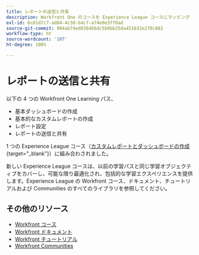 ```yaml
---
title: レポートの送信と共有
description: Workfront One のコースを Experience League コースにマッピング
exl-id: 6c61d7c7-ad84-4c30-b4c7-a74e0e3ff0ad
source-git-commit: 904ab74ed838466dc5b0bb25da451632e270c882
workflow-type: ht
source-wordcount: '107'
ht-degree: 100%

---
```


# レポートの送信と共有

以下の 4 つの Workfront One Learning パス、

* 基本ダッシュボードの作成
* 基本的なカスタムレポートの作成
* レポート設定
* レポートの送信と共有

1 つの Experience League コース（[カスタムレポートとダッシュボードの作成](https://experienceleague.adobe.com/?recommended=Workfront-U-1-2022.3.reporting){target="_blank"}）に組み合わされました。

新しい Experience League コースは、以前の学習パスと同じ学習オブジェクティブをカバーし、可能な限り最適化され、包括的な学習エクスペリエンスを提供します。Experience League の Workfront コース、ドキュメント、チュートリアルおよび Communities のすべてのライブラリを参照してください。

## その他のリソース

* [Workfront コース](https://experienceleague.adobe.com/?lang=ja&amp;Solution=Workfront#courses)
* [Workfront ドキュメント](https://experienceleague.adobe.com/docs/workfront.html?lang=ja)
* [Workfront チュートリアル](https://experienceleague.adobe.com/docs/workfront-learn/tutorials-workfront/home.html?lang=ja)
* [Workfront Communities](https://experienceleaguecommunities.adobe.com/t5/workfront/ct-p/workfront?profile.language=ja)
